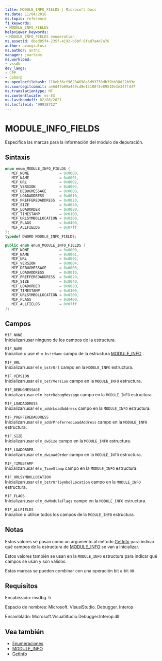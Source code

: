 ```yaml
---
title: MODULE_INFO_FIELDS | Microsoft Docs
ms.date: 11/04/2016
ms.topic: reference
f1_keywords:
- MODULE_INFO_FIELDS
helpviewer_keywords:
- MODULE_INFO_FIELDS enumeration
ms.assetid: 8bed85f4-235f-4192-b58f-5fad7a4d7a78
author: acangialosi
ms.author: anthc
manager: jmartens
ms.workload:
- vssdk
dev_langs:
- CPP
- CSharp
ms.openlocfilehash: 116eb36cf96284698a6d93730db39bb38d22b93e
ms.sourcegitcommit: ae6d47b09a439cd0e13180f5e89510e3e347fd47
ms.translationtype: MT
ms.contentlocale: es-ES
ms.lasthandoff: 02/08/2021
ms.locfileid: "99938712"
---
```

# <a name="module_info_fields"></a>MODULE_INFO_FIELDS
Especifica las marcas para la información del módulo de depuración.

## <a name="syntax"></a>Sintaxis

```cpp
enum enum_MODULE_INFO_FIELDS { 
   MIF_NONE              = 0x0000,
   MIF_NAME              = 0x0001,
   MIF_URL               = 0x0002,
   MIF_VERSION           = 0x0004,
   MIF_DEBUGMESSAGE      = 0x0008,
   MIF_LOADADDRESS       = 0x0010,
   MIF_PREFFEREDADDRESS  = 0x0020,
   MIF_SIZE              = 0x0040,
   MIF_LOADORDER         = 0x0080,
   MIF_TIMESTAMP         = 0x0100,
   MIF_URLSYMBOLLOCATION = 0x0200,
   MIF_FLAGS             = 0x0400,
   MIF_ALLFIELDS         = 0x07ff
};
typedef DWORD MODULE_INFO_FIELDS;
```

```csharp
public enum enum_MODULE_INFO_FIELDS { 
   MIF_NONE              = 0x0000,
   MIF_NAME              = 0x0001,
   MIF_URL               = 0x0002,
   MIF_VERSION           = 0x0004,
   MIF_DEBUGMESSAGE      = 0x0008,
   MIF_LOADADDRESS       = 0x0010,
   MIF_PREFFEREDADDRESS  = 0x0020,
   MIF_SIZE              = 0x0040,
   MIF_LOADORDER         = 0x0080,
   MIF_TIMESTAMP         = 0x0100,
   MIF_URLSYMBOLLOCATION = 0x0200,
   MIF_FLAGS             = 0x0400,
   MIF_ALLFIELDS         = 0x07ff
};
```

## <a name="fields"></a>Campos
 `MIF_NONE`\
 Inicializar/usar ninguno de los campos de la estructura.

 `MIF_NAME`\
 Inicialice o use el `m_bstrName` campo de la estructura [MODULE_INFO](../../../extensibility/debugger/reference/module-info.md) .

 `MIF_URL`\
 Inicializar/usar el `m_bstrUrl` campo en la `MODULE_INFO` estructura.

 `MIF_VERSION`\
 Inicializar/usar el `m_bstrVersion` campo en la `MODULE_INFO` estructura.

 `MIF_DEBUGMESSAGE`\
 Inicializar/usar el `m_bstrDebugMessage` campo en la `MODULE_INFO` estructura.

 `MIF_LOADADDRESS`\
 Inicializar/usar el `m_addrLoadAddress` campo en la `MODULE_INFO` estructura.

 `MIF_PREFFEREDADDRESS`\
 Inicializar/usar el `m_addrPreferredLoadAddress` campo en la `MODULE_INFO` estructura.

 `MIF_SIZE`\
 Inicializar/usar el `m_dwSize` campo en la `MODULE_INFO` estructura.

 `MIF_LOADORDER`\
 Inicializar/usar el `m_dwLoadOrder` campo en la `MODULE_INFO` estructura.

 `MIF_TIMESTAMP`\
 Inicializar/usar el `m_TimeStamp` campo en la `MODULE_INFO` estructura.

 `MIF_URLSYMBOLLOCATION`\
 Inicializar/usar el `m_bstrUrlSymbolLocation` campo en la `MODULE_INFO` estructura.

 `MIF_FLAGS`\
 Inicializar/usar el `m_dwModuleFlags` campo en la `MODULE_INFO` estructura.

 `MIF_ALLFIELDS`\
 Inicialice o utilice todos los campos de la `MODULE_INFO` estructura.

## <a name="remarks"></a>Notas
 Estos valores se pasan como un argumento al método [GetInfo](../../../extensibility/debugger/reference/idebugmodule2-getinfo.md) para indicar qué campos de la estructura de [MODULE_INFO](../../../extensibility/debugger/reference/module-info.md) se van a inicializar.

 Estos valores también se usan en la `MODULE_INFO` estructura para indicar qué campos se usan y son válidos.

 Estas marcas se pueden combinar con una operación bit a bit `OR` .

## <a name="requirements"></a>Requisitos
 Encabezado: msdbg. h

 Espacio de nombres: Microsoft. VisualStudio. Debugger. Interop

 Ensamblado: Microsoft.VisualStudio.Debugger.Interop.dll

## <a name="see-also"></a>Vea también
- [Enumeraciones](../../../extensibility/debugger/reference/enumerations-visual-studio-debugging.md)
- [MODULE_INFO](../../../extensibility/debugger/reference/module-info.md)
- [GetInfo](../../../extensibility/debugger/reference/idebugmodule2-getinfo.md)
